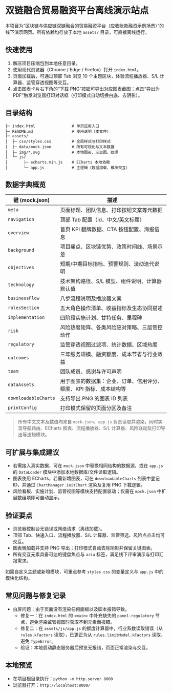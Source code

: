 # 双链融合贸易融资平台离线演示站点

本项目为“区块链与供应链双链融合的贸易融资平台（应收账款融资示例场景）”的线下演示网页。所有依赖均存放于本地 `assets/` 目录，可直接离线运行。

## 快速使用

1. 解压项目压缩包到本地任意目录。
2. 使用现代浏览器（Chrome / Edge / Firefox）打开 `index.html`。
3. 页面加载后，可通过顶部 Tab 浏览 10 个主题区块，体验流程播放器、S/L 计算器、监管穿透视图等交互。
4. 点击图表卡片右下角的“下载 PNG”按钮可导出对应图表截图；点击“导出为 PDF”触发浏览器打印对话框（打印模式自动切换白底、去阴影）。

## 目录结构

```
├─ index.html                # 单页应用入口
├─ README.md                 # 使用说明（本文件）
├─ assets/
│  ├─ css/styles.css         # 全局样式与打印样式
│  ├─ data/mock.json         # 所有可视化与文本数据
│  ├─ img/*.svg              # 本地图形、示意图、纹理
│  └─ js/
│       ├─ echarts.min.js    # ECharts 本地依赖
│       └─ app.js            # 主逻辑（数据加载、模块交互）
```

## 数据字典概览

| 键 (mock.json) | 描述 |
| -------------- | ---- |
| `meta` | 页面标题、团队信息、打印按钮文案等元数据 |
| `navigation` | 顶部 Tab 配置（id、中文/英文标题） |
| `overview` | 首页 KPI 翻牌数据、CTA 按钮配置、海报信息 |
| `background` | 项目痛点、区块链优势、政策时间线、场景示意 |
| `objectives` | 短期/中期目标指标、预警规则、滚动迭代说明 |
| `technology` | 技术架构路径、S/L 模型、组件说明、计算器默认值 |
| `businessFlow` | 八步流程说明及播放器文案 |
| `rolesSection` | 五大角色操作清单、收益指标及生态协同描述 |
| `implementation` | 四阶段实施计划、甘特任务、里程碑 |
| `risk` | 风险热度矩阵、各类风险应对策略、三层管控动作 |
| `regulatory` | 监管穿透视图过滤项、统计数据、区域热度 |
| `outcomes` | 三年服务规模、融资额度、成本节省与行业效益 |
| `team` | 团队成员、感谢与许可声明 |
| `dataAssets` | 用于图表的数据集：企业、订单、信用评分、额度、KPI 指标、成本结构等 |
| `downloadableCharts` | 支持导出 PNG 的图表 ID 列表 |
| `printConfig` | 打印模式保留的页面分区及备注 |

> 所有中文文本及数值均来自 `mock.json`，`app.js` 负责读取并渲染，同时实现导航路由、ECharts 图表、流程播放器、S/L 计算器、风险联动及打印导出等逻辑模块。

## 可扩展与集成建议

- 若需接入真实数据，可在 `mock.json` 中替换相同结构的数据源，或在 `app.js` 的 `DataLoader` 模块中添加本地数据库/文件读取逻辑。
- 图表使用 ECharts，若需新增图表，可在 `downloadableCharts` 列表中登记 ID，并通过 `ChartManager.initChart` 渲染及复用 PNG 下载逻辑。
- 风险看板、实施计划、监管视图等模块支持配置驱动；仅需在 `mock.json` 中扩展数组项即可自动显示。

## 验证要点

- 浏览器控制台无错误或网络请求（离线加载）。
- 顶部 Tab、快速入口、流程播放器、S/L 计算器、监管筛选、风险点点击均可交互。
- 图表懒加载并支持 PNG 导出；打印模式自动去除阴影并保留关键图表。
- 所有交互元素具备可达的键盘焦点与 `aria` 标签，满足线下评审演示与打印汇报需求。

 如需自定义主题或新增模块，可重点参考 `styles.css` 的变量定义与 `app.js` 中的模块化结构。

## 常见问题与修复记录

- 白屏问题：由于页面没有渲染任何面板以及脚本报错导致。
  - 修复一：在 `index.html` 的 `<main>` 中补充缺失的 `panel-regulatory` 节点，避免渲染监管视图时获取不到元素而报错。
  - 修复二：在 `assets/js/app.js` 的额度计算器中，行业系数读取错误（从 `rules.kFactors` 读取），已更正为从 `rules.limitModel.kFactors` 读取，避免 `TypeError`。
  - 验证：本地启动静态服务器后预览无报错，页面正常渲染与交互。

## 本地预览

- 在项目根目录执行：`python -m http.server 8000`
- 浏览器打开：`http://localhost:8000/`
